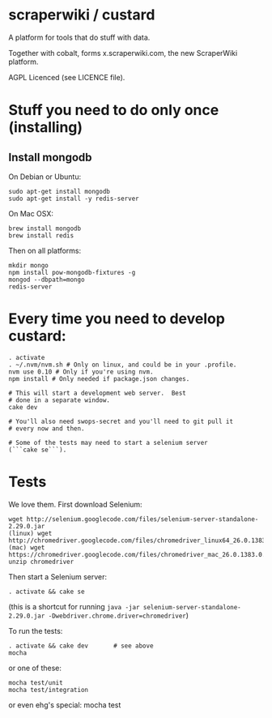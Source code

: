 # scraperwiki / custard #

A platform for tools that do stuff with data.

Together with cobalt, forms x.scraperwiki.com, the new ScraperWiki platform.

AGPL Licenced (see LICENCE file).

# Stuff you need to do only once (installing)

## Install mongodb

On Debian or Ubuntu:

    sudo apt-get install mongodb
    sudo apt-get install -y redis-server

On Mac OSX:

    brew install mongodb
    brew install redis

Then on all platforms:

    mkdir mongo
    npm install pow-mongodb-fixtures -g
    mongod --dbpath=mongo
    redis-server

# Every time you need to develop custard:

    . activate
    . ~/.nvm/nvm.sh # Only on linux, and could be in your .profile.
    nvm use 0.10 # Only if you're using nvm.
    npm install # Only needed if package.json changes.

    # This will start a development web server.  Best
    # done in a separate window.
    cake dev

    # You'll also need swops-secret and you'll need to git pull it
    # every now and then.

    # Some of the tests may need to start a selenium server
    (```cake se```).

# Tests

We love them. First download Selenium:

    wget http://selenium.googlecode.com/files/selenium-server-standalone-2.29.0.jar
    (linux) wget http://chromedriver.googlecode.com/files/chromedriver_linux64_26.0.1383.0.zip
    (mac) wget https://chromedriver.googlecode.com/files/chromedriver_mac_26.0.1383.0.zip
    unzip chromedriver

Then start a Selenium server:

    . activate && cake se

(this is a shortcut for running ```java -jar selenium-server-standalone-2.29.0.jar -Dwebdriver.chrome.driver=chromedriver```)

To run the tests:

    . activate && cake dev       # see above
    mocha

or one of these:

    mocha test/unit
    mocha test/integration

or even ehg's special:
    mocha test
